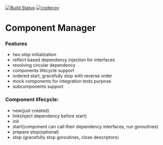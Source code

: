 [![Build Status](https://travis-ci.org/AndreyBronin/component-manager.svg?branch=master)](https://travis-ci.org/AndreyBronin/component-manager)
[![codecov](https://codecov.io/gh/andreybronin/component-manager/branch/master/graph/badge.svg)](https://codecov.io/gh/andreybronin/component-manager)

# Component Manager

### Features 

- two step initialization
- reflect based dependency injection for interfaces
- resolving circular dependency 
- components lifecycle support
- ordered start, gracefully stop with reverse order
- mock components for integration tests purpose
- subcomponents support

### Component lifecycle:

- new(just created) 
- link(inject dependency before start)
- init
- start(component can call their dependency interfaces, run goroutines)
- prepare stop(optional)
- stop (gracefully stop goroutines, close descriptors)
